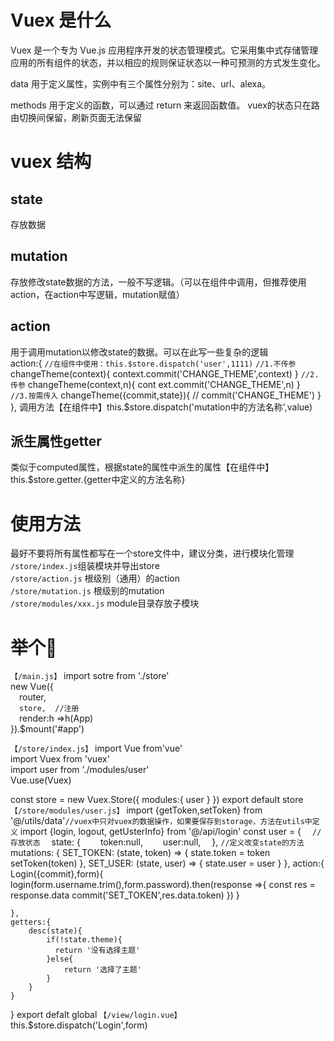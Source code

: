 # Vuex 是什么

Vuex 是一个专为 Vue.js 应用程序开发的状态管理模式。它采用集中式存储管理应用的所有组件的状态，并以相应的规则保证状态以一种可预测的方式发生变化。

data 用于定义属性，实例中有三个属性分别为：site、url、alexa。  

methods 用于定义的函数，可以通过 return 来返回函数值。
vuex的状态只在路由切换间保留，刷新页面无法保留  
# vuex 结构
## state
存放数据
## mutation
存放修改state数据的方法，一般不写逻辑。（可以在组件中调用，但推荐使用action，在action中写逻辑，mutation赋值）  
## action
用于调用mutation以修改state的数据。可以在此写一些复杂的逻辑  
action:{
        `//在组件中使用：this.$store.dispatch('user',1111)`
        `//1.不传参`
        changeTheme(context){
            context.commit('CHANGE_THEME',context)
        } 
        `//2.传参`
        changeTheme(context,n){
            cont ext.commit('CHANGE_THEME',n)
        }  
        `//3.按需传入`
        changeTheme({commit,state}){  //
            commit('CHANGE_THEME')
        } 
    },
调用方法【在组件中】this.$store.dispatch('mutation中的方法名称',value)

## 派生属性getter
类似于computed属性，根据state的属性中派生的属性【在组件中】this.$store.getter.{getter中定义的方法名称}

# 使用方法
最好不要将所有属性都写在一个store文件中，建议分类，进行模块化管理  
`/store/index.js`组装模块并导出store  
`/store/action.js` 根级别（通用）的action  
`/store/mutation.js` 根级别的mutation  
`/store/modules/xxx.js` module目录存放子模块  
# 举个🌰
`【/main.js】`
import sotre from './store'  
new Vue({  
&emsp;router,  
&emsp;`store,  //注册`  
&emsp;render:h =>h(App)  
}).$mount('#app')  

`【/store/index.js】`
import Vue from'vue'  
import Vuex from 'vuex'  
import user from './modules/user'  
Vue.use(Vuex)  

const store = new Vuex.Store({
    modules:{
        user
    }
})
export default store
`【/store/modules/user.js】`
import {getToken,setToken} from '@/utils/data'`//vuex中只对vuex的数据操作，如果要保存到storage，方法在utils中定义`
import {login, logout, getUsterInfo} from '@/api/login'
const user = {
&emsp;`//存放状态`
&emsp;state: {
&emsp;&emsp;token:null,
&emsp;&emsp;user:null,
&emsp;},
    `//定义改变state的方法`
    mutations: {
        SET_TOKEN: (state, token) => {
            state.token = token
            setToken(token)
        },
        SET_USER: (state, user) => {
            state.user = user
        }
    },
    action:{
        Login({commit},form){  
            login(form.username.trim(),form.password).then(response =>{
                const res = response.data
                commit('SET_TOKEN',res.data.token)
            })
        }

    },
    getters:{
        desc(state){
            if(!state.theme){
              return '没有选择主题'  
            }else{
                return '选择了主题'
            }
        }
    }
}
export defalt global
`【/view/login.vue】`  
this.$store.dispatch('Login',form)


